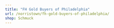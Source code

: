 ```yaml
---
title: "FH Gold Buyers of Philadelphia"
url: /norristown/fh-gold-buyers-of-philadelphia/
shop: Schmuck
---
```

